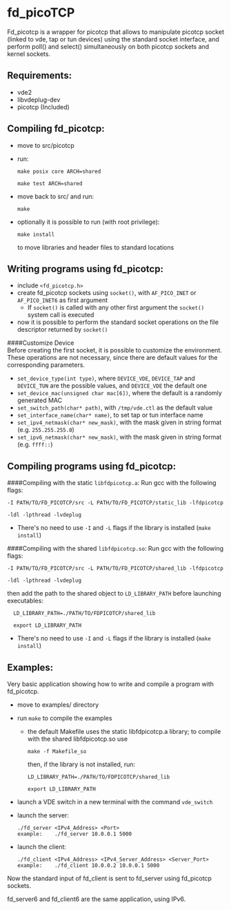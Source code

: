 fd_picoTCP
==========

Fd_picotcp is a wrapper for picotcp that allows to manipulate picotcp socket (linked to 
vde, tap or tun devices) using the standard socket interface, and perform poll() and 
select() simultaneously on both picotcp sockets and kernel sockets.

Requirements:
-------------

- 	vde2
- 	libvdeplug-dev
- 	picotcp (Included)


Compiling fd_picotcp:
---------------------

- move to src/picotcp 
- run: 	
 	```
	make posix core ARCH=shared
	
	make test ARCH=shared
	```
- move back to src/ and run:

	```
	make
	```
- optionally it is possible to run (with root privilege):
	```
	make install
	```
  to move libraries and header files to standard locations


Writing programs using fd_picotcp:
---------------------------------

- include ```<fd_picotcp.h>```
- create fd_picotcp sockets using ```socket()```, with  ```AF_PICO_INET``` or ```AF_PICO_INET6```
  as first argument
  * If ```socket()``` is called with any other first argument the ```socket()``` system
    call is executed
- now it is possible to perform the standard socket operations on the file 
  descriptor returned by ```socket()```

####Customize Device  
Before creating the first socket, it is possible to customize the environment.
These operations are not necessary, since there are default values for the corresponding parameters.

- ```set_device_type(int type)```, where ```DEVICE_VDE```, ```DEVICE_TAP``` and ```DEVICE_TUN``` are the possible values, and ```DEVICE_VDE``` the default one
- ```set_device_mac(unsigned char mac[6])```, where the default is a randomly generated MAC
- ```set_switch_path(char* path)```, with ```/tmp/vde.ctl``` as the default value 
- ```set_interface_name(char* name)```, to set tap or tun interface name
- ```set_ipv4_netmask(char* new_mask)```, with the mask given in string format (e.g. ```255.255.255.0```)
- ```set_ipv6_netmask(char* new_mask)```, with the mask given in string format (e.g. ```ffff::```)   



Compiling programs using fd_picotcp:
-----------------------------------
####Compiling with the static ```libfdpicotcp.a```:
Run gcc with the following flags:

	-I PATH/TO/FD_PICOTCP/src -L PATH/TO/FD_PICOTCP/static_lib -lfdpicotcp

	-ldl -lpthread -lvdeplug
	
- There's no need to use ```-I``` and ```-L``` flags if the library is installed (```make install```)
	
####Compiling with the shared ```libfdpicotcp.so```:
Run gcc with the following flags:

	-I PATH/TO/FD_PICOTCP/src -L PATH/TO/FD_PICOTCP/shared_lib -lfdpicotcp

	-ldl -lpthread -lvdeplug

then add the path to the shared object to ```LD_LIBRARY_PATH``` before launching executables:

	  LD_LIBRARY_PATH=./PATH/TO/FDPICOTCP/shared_lib

	  export LD_LIBRARY_PATH


- There's no need to use ```-I``` and ```-L``` flags if the library is installed (```make install```)

Examples:
---------
Very basic application showing how to write and compile a program with fd_picotcp.

- move to examples/ directory
- run ```make``` to compile the examples 
	* the default Makefile uses the static libfdpicotcp.a library; to compile 
  	  with the shared libfdpicotcp.so use 
	  
	  ```make -f Makefile_so```
	
	  then, if the library is not installed, run:
	  ```	
	  LD_LIBRARY_PATH=./PATH/TO/FDPICOTCP/shared_lib

	  export LD_LIBRARY_PATH
	  ```
		
- launch a VDE switch in a new terminal with the command ```vde_switch```
- launch the server:
	```
	./fd_server <IPv4_Address> <Port>
	example: 	./fd_server 10.0.0.1 5000
	```	

- launch the client:
	```
	./fd_client <IPv4_Address> <IPv4_Server_Address> <Server_Port>
	example:	./fd_client 10.0.0.2 10.0.0.1 5000
	```
	
Now the standard input of fd_client is sent to fd_server using fd_picotcp sockets.
	
fd_server6 and fd_client6 are the same application, using IPv6.
	
